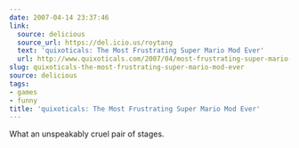 ```yaml
---
date: 2007-04-14 23:37:46
link:
  source: delicious
  source_url: https://del.icio.us/roytang
  text: 'quixoticals: The Most Frustrating Super Mario Mod Ever'
  url: http://www.quixoticals.com/2007/04/most-frustrating-super-mario-mod-ever.html
slug: quixoticals-the-most-frustrating-super-mario-mod-ever
source: delicious
tags:
- games
- funny
title: 'quixoticals: The Most Frustrating Super Mario Mod Ever'
---
```


What an unspeakably cruel pair of stages.